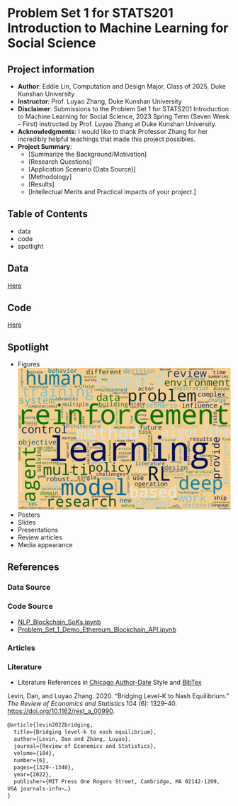 #  Problem Set 1 for STATS201 Introduction to Machine Learning for Social Science
## Project information
- **Author**: Eddie Lin, Computation and Design Major, Class of 2025, Duke Kunshan University
- **Instructor**: Prof. Luyao Zhang, Duke Kunshan University
- **Disclaimer**: Submissions to the Problem Set 1 for STATS201 Introduction to Machine Learning for Social Science, 2023 Spring Term (Seven Week - First) instructed by Prof. Luyao Zhang at Duke Kunshan University.
- **Acknowledgments**: I would like to thank Professor Zhang for her incredibly helpful teachings that made this project possibles.
- **Project Summary**: 
  - [Summarize the Background/Motivation]
  - [Research Questions]
  - [Application Scenario (Data Source)]
  - [Methodology]
  - [Results]
  - [Intellectual Merits and Practical impacts of your project.]

## Table of Contents
- data
- code
- spotlight



## Data
[Here](https://github.com/LinEddie0290/stats201-PS1-Eddie/tree/main/data)


## Code
[Here](https://github.com/LinEddie0290/stats201-PS1-Eddie/tree/main/code)

## Spotlight
- Figures
![wordcloud](https://raw.githubusercontent.com/Rising-Stars-by-Sunshine/stats201-PS1-MichaelCornell/main/spotlight/figures/download.png)
- Posters
- Slides
- Presentations
- Review articles
- Media appearance

## References

### Data Source

### Code Source
- [NLP_Blockchain_SoKs.ipynb](https://github.com/sunshineluyao/design-principle-blockchain/blob/main/code/NLP_Blockchain_SoKs.ipynb)
- [Problem_Set_1_Demo_Ethereum_Blockchain_API.ipynb](https://github.com/sunshineluyao/design-principle-blockchain/blob/main/code/NLP_Blockchain_SoKs.ipynb)
### Articles

### Literature
- Literature References in [Chicago Author-Date](https://www.chicagomanualofstyle.org/tools_citationguide/citation-guide-2.html) Style and [BibTex](https://scholar.google.com/) 

Levin, Dan, and Luyao Zhang. 2020. “Bridging Level-K to Nash Equilibrium.” *The Review of Economics and Statistics* 104 (6): 1329–40. https://doi.org/10.1162/rest_a_00990.

```
@article{levin2022bridging,
  title={Bridging level-k to nash equilibrium},
  author={Levin, Dan and Zhang, Luyao},
  journal={Review of Economics and Statistics},
  volume={104},
  number={6},
  pages={1329--1340},
  year={2022},
  publisher={MIT Press One Rogers Street, Cambridge, MA 02142-1209, USA journals-info~…}
}
```

